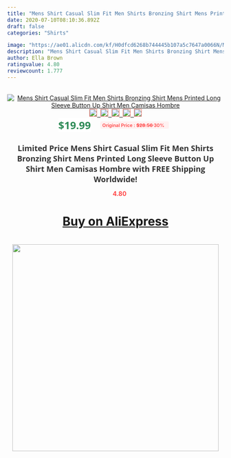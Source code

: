 ```yaml
---
title: "Mens Shirt Casual Slim Fit Men Shirts Bronzing Shirt Mens Printed Long Sleeve Button Up Shirt Men Camisas Hombre"
date: 2020-07-10T08:10:36.892Z
draft: false
categories: "Shirts"

image: "https://ae01.alicdn.com/kf/H0dfcd6268b744445b107a5c7647a0066N/Mens-Shirt-Casual-Slim-Fit-Men-Shirts-Bronzing-Shirt-Mens-Printed-Long-Sleeve-Button-Up-Shirt.jpg"
description: "Mens Shirt Casual Slim Fit Men Shirts Bronzing Shirt Mens Printed Long Sleeve Button Up Shirt Men Camisas Hombre"
author: Ella Brown
ratingvalue: 4.80
reviewcount: 1.777
---
```

<br>
<div style="text-align: center;">
<a href="https://s.click.aliexpress.com/e/_AOFZ9T" target="_blank" rel="nofollow noopener noreferrer"><img alt="Mens Shirt Casual Slim Fit Men Shirts Bronzing Shirt Mens Printed Long Sleeve Button Up Shirt Men Camisas Hombre" class="magnifier-image" src="https://ae01.alicdn.com/kf/H0dfcd6268b744445b107a5c7647a0066N/Mens-Shirt-Casual-Slim-Fit-Men-Shirts-Bronzing-Shirt-Mens-Printed-Long-Sleeve-Button-Up-Shirt.jpg_640x640.jpg">
<br>
<img style="border:1px solid salmon" src="https://ae01.alicdn.com/kf/H0dfcd6268b744445b107a5c7647a0066N/Mens-Shirt-Casual-Slim-Fit-Men-Shirts-Bronzing-Shirt-Mens-Printed-Long-Sleeve-Button-Up-Shirt.jpg_120x120.jpg">&nbsp;&nbsp;<img style="border:1px solid salmon" src="https://ae01.alicdn.com/kf/H2ae1429c0c3a4e8692c2d58e2eb02b62R/Mens-Shirt-Casual-Slim-Fit-Men-Shirts-Bronzing-Shirt-Mens-Printed-Long-Sleeve-Button-Up-Shirt.jpg_120x120.jpg">&nbsp;&nbsp;<img style="border:1px solid salmon" src="https://ae01.alicdn.com/kf/Hd860e69a71714c1a9b4d5f8f9571fec2w/Mens-Shirt-Casual-Slim-Fit-Men-Shirts-Bronzing-Shirt-Mens-Printed-Long-Sleeve-Button-Up-Shirt.jpg_120x120.jpg">&nbsp;&nbsp;<img style="border:1px solid salmon" src="https://ae01.alicdn.com/kf/Hb632515b8a814f0685649880c7ecb740k/Mens-Shirt-Casual-Slim-Fit-Men-Shirts-Bronzing-Shirt-Mens-Printed-Long-Sleeve-Button-Up-Shirt.jpg_120x120.jpg">&nbsp;&nbsp;<img style="border:1px solid salmon" src="https://ae01.alicdn.com/kf/H2c19d18fe5ec42f79636b04c6e0fc339d/Mens-Shirt-Casual-Slim-Fit-Men-Shirts-Bronzing-Shirt-Mens-Printed-Long-Sleeve-Button-Up-Shirt.jpg_120x120.jpg"></a></div><br0>
<div style="text-align: center;"><span style="background-color: white; border: 0px; box-sizing: border-box; color: seagreen; display: inline-block; font-family: &quot;open sans&quot; , &quot;arial&quot; , &quot;helvetica&quot; , sans-serif , &quot;heiti&quot;; font-size: 24px; font-stretch: inherit; font-weight: 700; line-height: inherit; margin: 0px 10px 0px 0px; padding: 0px; vertical-align: middle;">$19.99 </span>
<span style="background: rgb(255 , 241 , 241); border-radius: 3px; border: 0px; box-sizing: border-box; color: #ff4747; display: inline-block; font-family: inherit; font-size: 12px; font-stretch: inherit; font-style: inherit; font-variant: inherit; font-weight: 600; line-height: inherit; margin: 0px; padding: 2px 5px; transform: scale(0.9); vertical-align: middle;">Original Price : <b style="text-decoration: line-through;">$28.56 </b> 30%&nbsp;&nbsp;</span></div>
<h1 style="color: #333333; display: inline-block; font-family: &quot;open sans&quot; , &quot;arial&quot; , &quot;helvetica&quot; , sans-serif , &quot;heiti&quot;; font-size: 18px; font-stretch: inherit; font-weight: 700; text-align: center;">Limited Price Mens Shirt Casual Slim Fit Men Shirts Bronzing Shirt Mens Printed Long Sleeve Button Up Shirt Men Camisas Hombre with FREE Shipping Worldwide!</h1>
<div style="color: #ff4747; text-align: center;">
<img src="https://4.bp.blogspot.com/-M0ZcTcb-5uY/XleCXlxnR4I/AAAAAAAAAEc/OrjgMkXV1oMQFaCRZj5HQwOCBcu3w1FegCPcBGAYYCw/s1600/star.png" style="height: 15px;">&nbsp;<b>4.80</b></div>
<div class="button_cont" align="center"><a class="buynow_a" href="https://s.click.aliexpress.com/e/_AOFZ9T" target="_blank" rel="nofollow noopener noreferrer"><H1>Buy on AliExpress</H1></a></div><br>
<div class="separator" style="clear: both; text-align: center;">
<img src="https://lh3.googleusercontent.com/-pTy5HemUv9M/XlePHvY0dAI/AAAAAAAAAE4/0nX5iRUoIWY8eMW9Dpxeirr157OZliDIgCLcBGAsYHQ/s1600/badge.gif" width="480">
</div>
